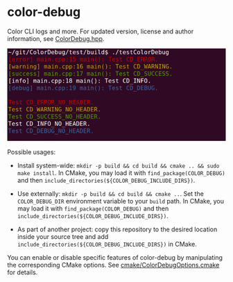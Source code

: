 color-debug
===========

Color CLI logs and more. For updated version, license and author information, see [ColorDebug.hpp](ColorDebug.hpp).

[![Image](example/testColorDebug.png)](./)

Possible usages:

* Install system-wide: `mkdir -p build && cd build && cmake .. && sudo make install`. In CMake, you may load it with `find_package(COLOR_DEBUG)` and then `include_directories(${COLOR_DEBUG_INCLUDE_DIRS})`.

* Use externally: `mkdir -p build && cd build && cmake ..`. Set the `COLOR_DEBUG_DIR` environment variable to your `build` path. In CMake, you may load it with `find_package(COLOR_DEBUG)` and then `include_directories(${COLOR_DEBUG_INCLUDE_DIRS})`.

* As part of another project: copy this repository to the desired location inside your source tree and add `include_directories(${COLOR_DEBUG_INCLUDE_DIRS})` in CMake.

You can enable or disable specific features of color-debug by manipulating the corresponding CMake options. See [cmake/ColorDebugOptions.cmake](cmake/ColorDebugOptions.cmake) for details.

